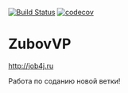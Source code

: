 [![Build Status](https://travis-ci.org/ZubovVP/Job4j.svg?branch=master)](https://travis-ci.org/ZubovVP/Job4j)
[![codecov](https://codecov.io/gh/ZubovVP/Job4j/branch/master/graph/badge.svg?token=kUZOObdQJV)](https://codecov.io/gh/ZubovVP/Job4j)

# ZubovVP
http://job4j.ru

Работа по соданию новой ветки!